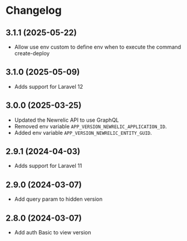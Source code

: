 # Changelog

## 3.1.1 (2025-05-22)
  - Allow use env custom to define env when to execute the command create-deploy

## 3.1.0 (2025-05-09)
- Adds support for Laravel 12

## 3.0.0 (2025-03-25)
  - Updated the Newrelic API to use GraphQL
  - Removed env variable `APP_VERSION_NEWRELIC_APPLICATION_ID`.
  - Added env variable `APP_VERSION_NEWRELIC_ENTITY_GUID`.

## 2.9.1 (2024-04-03)
- Adds support for Laravel 11

## 2.9.0 (2024-03-07)
- Add query param to hidden version

## 2.8.0 (2024-03-07)
- Add auth Basic to view version
